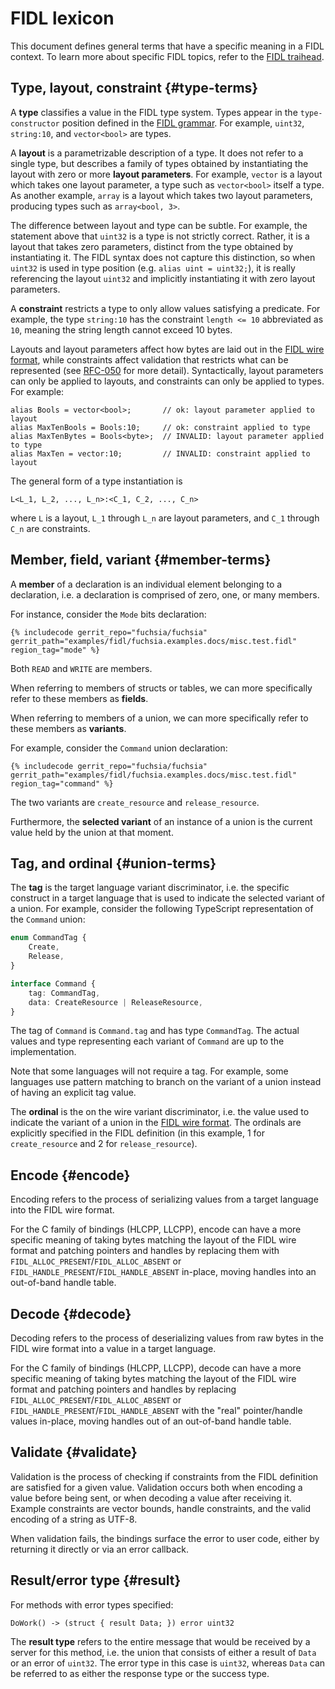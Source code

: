 # FIDL lexicon

This document defines general terms that have a specific meaning in a FIDL
context. To learn more about specific FIDL topics, refer to the [FIDL
traihead][trailhead].

## Type, layout, constraint {#type-terms}

A **type** classifies a value in the FIDL type system. Types appear in the
`type-constructor` position defined in the [FIDL grammar][grammar]. For example,
`uint32`, `string:10`, and `vector<bool>` are types.

A **layout** is a parametrizable description of a type. It does not refer to a
single type, but describes a family of types obtained by instantiating the
layout with zero or more **layout parameters**. For example, `vector` is a
layout which takes one layout parameter, a type such as `vector<bool>` itself a
type. As another example, `array` is a layout which takes two layout parameters,
producing types such as `array<bool, 3>`.

The difference between layout and type can be subtle. For example, the statement
above that `uint32` is a type is not strictly correct. Rather, it is a layout
that takes zero parameters, distinct from the type obtained by instantiating it.
The FIDL syntax does not capture this distinction, so when `uint32` is used in
type position (e.g. `alias uint = uint32;`), it is really referencing the layout
`uint32` and implicitly instantiating it with zero layout parameters.

A **constraint** restricts a type to only allow values satisfying a predicate.
For example, the type `string:10` has the constraint `length <= 10` abbreviated
as `10`, meaning the string length cannot exceed 10 bytes.

Layouts and layout parameters affect how bytes are laid out in the [FIDL wire
format][wire-format], while constraints affect validation that restricts what
can be represented (see [RFC-050][rfc-050-layouts-constraints] for more detail).
Syntactically, layout parameters can only be applied to layouts, and constraints
can only be applied to types. For example:

```fidl
alias Bools = vector<bool>;       // ok: layout parameter applied to layout
alias MaxTenBools = Bools:10;     // ok: constraint applied to type
alias MaxTenBytes = Bools<byte>;  // INVALID: layout parameter applied to type
alias MaxTen = vector:10;         // INVALID: constraint applied to layout
```

The general form of a type instantiation is

    L<L_1, L_2, ..., L_n>:<C_1, C_2, ..., C_n>

where `L` is a layout, `L_1` through `L_n` are layout parameters, and `C_1`
through `C_n` are constraints.

## Member, field, variant {#member-terms}

A **member** of a declaration is an individual element belonging to a
declaration, i.e. a declaration is comprised of zero, one, or many members.

For instance, consider the `Mode` bits declaration:

```fidl
{% includecode gerrit_repo="fuchsia/fuchsia" gerrit_path="examples/fidl/fuchsia.examples.docs/misc.test.fidl" region_tag="mode" %}
```

Both `READ` and `WRITE` are members.

When referring to members of structs or tables, we can more specifically refer
to these members as **fields**.

When referring to members of a union, we can more specifically refer to these
members as **variants**.

For example, consider the `Command` union declaration:

```fidl
{% includecode gerrit_repo="fuchsia/fuchsia" gerrit_path="examples/fidl/fuchsia.examples.docs/misc.test.fidl" region_tag="command" %}
```

The two variants are `create_resource` and `release_resource`.

Furthermore, the **selected variant** of an instance of a union is the current
value held by the union at that moment.

## Tag, and ordinal {#union-terms}

The **tag** is the target language variant discriminator, i.e. the specific
construct in a target language that is used to indicate the selected variant of
a union. For example, consider the following TypeScript representation of the
`Command` union:

```typescript
enum CommandTag {
    Create,
    Release,
}

interface Command {
    tag: CommandTag,
    data: CreateResource | ReleaseResource,
}
```

The tag of `Command` is `Command.tag` and has type `CommandTag`. The actual
values and type representing each variant of `Command` are up to the
implementation.

Note that some languages will not require a tag. For example, some languages use
pattern matching to branch on the variant of a union instead of having an
explicit tag value.

The **ordinal** is the on the wire variant discriminator, i.e. the value used to
indicate the variant of a union in the [FIDL wire format][wire-format]. The
ordinals are explicitly specified in the FIDL definition (in this example, 1 for
`create_resource` and 2 for `release_resource`).

## Encode {#encode}

Encoding refers to the process of serializing values from a target language into
the FIDL wire format.

For the C family of bindings (HLCPP, LLCPP), encode can have a more specific
meaning of taking bytes matching the layout of the FIDL wire format and patching
pointers and handles by replacing them with
`FIDL_ALLOC_PRESENT`/`FIDL_ALLOC_ABSENT` or
`FIDL_HANDLE_PRESENT`/`FIDL_HANDLE_ABSENT` in-place, moving handles into an
out-of-band handle table.

## Decode {#decode}

Decoding refers to the process of deserializing values from raw bytes in the
FIDL wire format into a value in a target language.

For the C family of bindings (HLCPP, LLCPP), decode can have a more specific
meaning of taking bytes matching the layout of the FIDL wire format and patching
pointers and handles by replacing `FIDL_ALLOC_PRESENT`/`FIDL_ALLOC_ABSENT` or
`FIDL_HANDLE_PRESENT`/`FIDL_HANDLE_ABSENT` with the "real" pointer/handle
values in-place, moving handles out of an out-of-band handle table.

## Validate {#validate}

Validation is the process of checking if constraints from the FIDL definition
are satisfied for a given value. Validation occurs both when encoding a value
before being sent, or when decoding a value after receiving it. Example
constraints are vector bounds, handle constraints, and the valid encoding of a
string as UTF-8.

When validation fails, the bindings surface the error to user code, either by
returning it directly or via an error callback.

## Result/error type {#result}

For methods with error types specified:

```fidl
DoWork() -> (struct { result Data; }) error uint32
```

The **result type** refers to the entire message that would be received by a
server for this method, i.e. the union that consists of either a result of
`Data` or an error of `uint32`. The error type in this case is `uint32`, whereas
`Data` can be referred to as either the response type or the success type.

<!-- xrefs -->
[trailhead]: /docs/development/languages/fidl/README.md
[wire-format]: /docs/reference/fidl/language/wire-format
[grammar]: /docs/reference/fidl/language/grammar.md#grammar
[rfc-050-layouts-constraints]: /docs/contribute/governance/rfcs/0050_syntax_revamp.md#layouts-constraints
